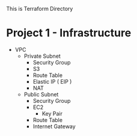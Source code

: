 This is Terraform Directory

# Project 1 - Infrastructure
- VPC
    - Private Subnet
        - Security Group
        - S3
        - Route Table
        - Elastic IP ( EIP )
        - NAT
    - Public Subnet
        - Security Group
        - EC2
            - Key Pair
        - Route Table
        - Internet Gateway
